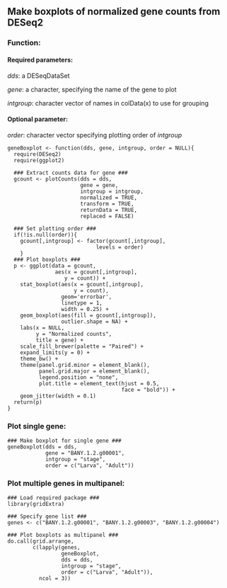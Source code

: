 ## Make boxplots of normalized gene counts from DESeq2

### Function:

#### Required parameters:
*dds*: a DESeqDataSet

*gene*: a character, specifying the name of the gene to plot

*intgroup*: character vector of names in colData(x) to use for grouping

#### Optional parameter:
*order*: character vector specifying plotting order of *intgroup*

```
geneBoxplot <- function(dds, gene, intgroup, order = NULL){
  require(DESeq2)
  require(ggplot2)
  
  ### Extract counts data for gene ###
  gcount <- plotCounts(dds = dds, 
                       gene = gene, 
                       intgroup = intgroup, 
                       normalized = TRUE,
                       transform = TRUE,
                       returnData = TRUE, 
                       replaced = FALSE)
                       
  ### Set plotting order ###
  if(!is.null(order)){
    gcount[,intgroup] <- factor(gcount[,intgroup], 
                            levels = order)
    }
  ### Plot boxplots ###
  p <- ggplot(data = gcount,
               aes(x = gcount[,intgroup], 
                  y = count)) + 
    stat_boxplot(aes(x = gcount[,intgroup], 
                     y = count), 
                 geom='errorbar', 
                 linetype = 1, 
                 width = 0.25) +
    geom_boxplot(aes(fill = gcount[,intgroup]), 
                 outlier.shape = NA) +
    labs(x = NULL, 
         y = "Normalized counts", 
         title = gene) +
    scale_fill_brewer(palette = "Paired") +
    expand_limits(y = 0) +
    theme_bw() +
    theme(panel.grid.minor = element_blank(), 
          panel.grid.major = element_blank(), 
          legend.position = "none", 
          plot.title = element_text(hjust = 0.5, 
                                    face = "bold")) +
    geom_jitter(width = 0.1)
  return(p)
}

```

### Plot single gene:

```
### Make boxplot for single gene ###
geneBoxplot(dds = dds,
            gene = "BANY.1.2.g00001",
            intgroup = "stage",
            order = c("Larva", "Adult"))
```

### Plot multiple genes in multipanel:

```
### Load required package ###
library(gridExtra)

### Specify gene list ###
genes <- c("BANY.1.2.g00001", "BANY.1.2.g00003", "BANY.1.2.g00004")

### Plot boxplots as multipanel ###
do.call(grid.arrange, 
        c(lapply(genes, 
                 geneBoxplot, 
                 dds = dds, 
                 intgroup = "stage", 
                 order = c("Larva", "Adult")), 
          ncol = 3))
```
